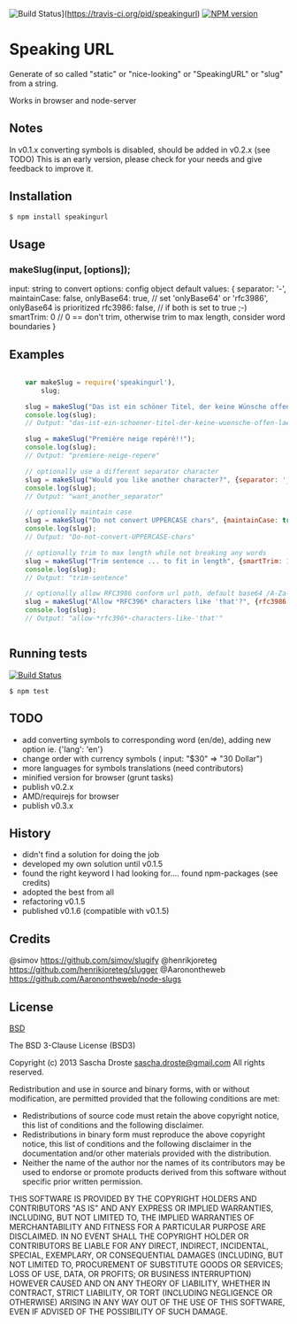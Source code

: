 ![Build Status](https://travis-ci.org/pid/speakingurl.png)](https://travis-ci.org/pid/speakingurl) [![NPM version](https://badge.fury.io/js/speakingurl.png)](http://badge.fury.io/js/speakingurl)

# Speaking URL
Generate of so called "static" or "nice-looking" or "SpeakingURL" or "slug" from a string.

Works in browser and node-server

## Notes
In v0.1.x converting symbols is disabled, should be added in v0.2.x (see TODO)
This is an early version, please check for your needs and give feedback to improve it.

## Installation
```bash
$ npm install speakingurl
```

## Usage
### makeSlug(input, [options]);

input:      string to convert
options:    config object
            default values:
            {
                separator: '-',
                maintainCase: false,
                onlyBase64: true,     // set 'onlyBase64' or 'rfc3986', onlyBase64 is prioritized
                rfc3986: false,       // if both is set to true ;-)
                smartTrim: 0          // 0 == don't trim, otherwise trim to max length,
                                         consider word boundaries 
            }

## Examples

```js

    var makeSlug = require('speakingurl'),
        slug;

    slug = makeSlug("Das ist ein schöner Titel, der keine Wünsche offen läßt ?");
    console.log(slug);
    // Output: "das-ist-ein-schoener-titel-der-keine-wuensche-offen-laesst"

    slug = makeSlug("Première neige repéré!!");
    console.log(slug);
    // Output: "premiere-neige-repere"

    // optionally use a different separator character
    slug = makeSlug("Would you like another character?", {separator: '_'} );
    console.log(slug);
    // Output: "want_another_separator"

    // optionally maintain case
    slug = makeSlug("Do not convert UPPERCASE chars", {maintainCase: true});
    console.log(slug);
    // Output: "Do-not-convert-UPPERCASE-chars"

    // optionally trim to max length while not breaking any words
    slug = makeSlug("Trim sentence ... to fit in length", {smartTrim: 19});
    console.log(slug);
    // Output: "trim-sentence"

    // optionally allow RFC3986 conform url path, default base64 /A-Za-z0-9_-/
    slug = makeSlug("Allow *RFC396* characters like 'that'?", {rfc3986: true} );
    console.log(slug);
    // Output: "allow-*rfc396*-characters-like-'that'"



```

## Running tests
[![Build Status](https://travis-ci.org/pid/speakingurl.png)](https://travis-ci.org/pid/speakingurl)

```shell
$ npm test
```

## TODO
- add converting symbols to corresponding word (en/de), adding new option ie. {'lang': 'en'}
- change order with currency symbols ( input: "$30" => "30 Dollar")
- more languages for symbols translations (need contributors)
- minified version for browser (grunt tasks)
- publish v0.2.x
- AMD/requirejs for browser
- publish v0.3.x

## History
- didn't find a solution for doing the job
- developed my own solution until v0.1.5
- found the right keyword I had looking for.... found npm-packages (see credits)
- adopted the best from all
- refactoring v0.1.5
- published v0.1.6 (compatible with v0.1.5)

## Credits
@simov https://github.com/simov/slugify
@henrikjoreteg https://github.com/henrikjoreteg/slugger
@Aaronontheweb https://github.com/Aaronontheweb/node-slugs

## License
[BSD](https://raw.github.com/pid/speakingurl/master/LICENCE)

The BSD 3-Clause License (BSD3)

Copyright (c) 2013 Sascha Droste <sascha.droste@gmail.com>
All rights reserved.

Redistribution and use in source and binary forms, with or without modification, are permitted provided that the following conditions are met:

* Redistributions of source code must retain the above copyright notice, this list of conditions and the following disclaimer.
* Redistributions in binary form must reproduce the above copyright notice, this list of conditions and the following disclaimer in the documentation and/or other materials provided with the distribution.
* Neither the name of the author nor the names of its contributors may be used to endorse or promote products derived from this software without specific prior written permission.

THIS SOFTWARE IS PROVIDED BY THE COPYRIGHT HOLDERS AND CONTRIBUTORS "AS IS" AND ANY EXPRESS OR IMPLIED WARRANTIES, INCLUDING, BUT NOT LIMITED TO, THE IMPLIED WARRANTIES OF MERCHANTABILITY AND FITNESS FOR A PARTICULAR PURPOSE ARE DISCLAIMED. IN NO EVENT SHALL THE COPYRIGHT HOLDER OR CONTRIBUTORS BE LIABLE FOR ANY DIRECT, INDIRECT, INCIDENTAL, SPECIAL, EXEMPLARY, OR CONSEQUENTIAL DAMAGES (INCLUDING, BUT NOT LIMITED TO, PROCUREMENT OF SUBSTITUTE GOODS OR SERVICES; LOSS OF USE, DATA, OR PROFITS; OR BUSINESS INTERRUPTION) HOWEVER CAUSED AND ON ANY THEORY OF LIABILITY, WHETHER IN CONTRACT, STRICT LIABILITY, OR TORT (INCLUDING NEGLIGENCE OR OTHERWISE) ARISING IN ANY WAY OUT OF THE USE OF THIS SOFTWARE, EVEN IF ADVISED OF THE POSSIBILITY OF SUCH DAMAGE.
